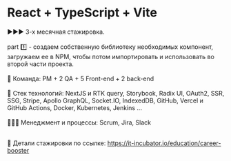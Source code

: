 # React + TypeScript + Vite</br>
►►► 3-х месячная стажировка.</br></br>
part 1️⃣ - создаем собственную библиотеку необходимых компонент, загружаем ее в NPM, чтобы потом импортировать и использовать во второй части проекта.</br></br>
👫 Команда: PM + 2 QA + 5 Front-end + 2 back-end</br></br>
🥞 Стек технологий: NextJS и RTK query, Storybook, Radix UI, OAuth2, SSR, SSG, Stripe, Apollo GraphQL, Socket.IO, IndexedDB, GitHub, Vercel и GitHub Actions, Docker, Kubernetes, Jenkins ...</br></br>
👨🏻‍💼 Менеджмент и процессы: Scrum, Jira, Slack</br></br>

🔗 Детали стажировки по ссылке: https://it-incubator.io/education/career-booster
